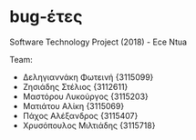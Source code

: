 # bug-έτες
Software Technology Project (2018) - Ece Ntua

Team:

- Δεληγιαννάκη Φωτεινή  {3115099}
- Ζησιάδης Στέλιος      {3112611}
- Μαστόρου Λυκούργος    {3115203}
- Ματιάτου Αλίκη        {3115069}
- Πάχος Αλέξανδρος      {3115407}
- Χρυσόπουλος Μιλτιάδης {3115718}
